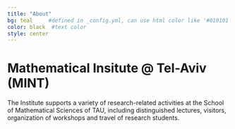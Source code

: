 ```yaml
---
title: "About"
bg: teal     #defined in _config.yml, can use html color like '#010101'
color: black  #text color
style: center
---
```


# Mathematical Insitute @ Tel-Aviv (MINT)
The Institute supports a variety of research-related activities at the School of Mathematical Sciences of TAU, including distinguished lectures, visitors, organization of workshops and travel of research students.
